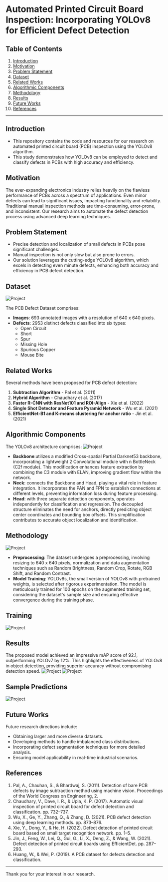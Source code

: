 # Automated Printed Circuit Board Inspection: Incorporating YOLOv8 for Efficient Defect Detection


## Table of Contents
1. [Introduction](#introduction)
2. [Motivation](#motivation)
3. [Problem Statement](#problem-statement)
4. [Dataset](#dataset)
5. [Related Works](#related-works)
6. [Algorithmic Components](#algorithmic-components)
7. [Methodology](#methodology)
8. [Results](#results)
9. [Future Works](#future-works)
10. [References](#references)

---

## Introduction
- This repository contains the code and resources for our research on automated printed circuit board (PCB) inspection using the YOLOv8 algorithm.
- This study demonstrates how YOLOv8 can be employed to detect and classify defects in PCBs with high accuracy and efficiency.

## Motivation
The ever-expanding electronics industry relies heavily on the flawless performance of PCBs across a spectrum of applications. Even minor defects can lead to significant issues, impacting functionality and reliability. Traditional manual inspection methods are time-consuming, error-prone, and inconsistent. Our research aims to automate the defect detection process using advanced deep learning techniques.

## Problem Statement
- Precise detection and localization of small defects in PCBs pose significant challenges.
- Manual inspection is not only slow but also prone to errors.
- Our solution leverages the cutting-edge YOLOv8 algorithm, which excels in detecting even minute defects, enhancing both accuracy and efficiency in PCB defect detection.

## Dataset
![Project](images/img1.jpg)

The PCB Defect Dataset comprises:
- **Images**: 693 annotated images with a resolution of 640 x 640 pixels.
- **Defects**: 2953 distinct defects classified into six types:
  - Open Circuit
  - Short
  - Spur
  - Missing Hole
  - Spurious Copper
  - Mouse Bite

## Related Works
Several methods have been proposed for PCB defect detection:
1. **Subtraction Algorithm** - Pal et al. (2011)
2. **Hybrid Algorithm** - Chaudhary et al. (2017)
3. **Faster R-CNN with ResNet101 and ROI-Align** - Xie et al. (2022)
4. **Single Shot Detector and Feature Pyramid Network** - Wu et al. (2021)
5. **EfficientNet-B1 and K-means clustering for anchor ratio** - Jin et al. (2021)

## Algorithmic Components
The YOLOv8 architecture comprises:
![Project](images/img2.jpg)

- **Backbone**:utilizes a modified Cross-spatial Partial Darknet53 backbone, incorporating a lightweight 2 Convolutional module with n BottleNeck (C2f module). This modification enhances feature extraction by combining the C3 module with ELAN, improving gradient flow within the network.
- **Neck**: connects the Backbone and Head, playing a vital role in feature integration. It incorporates the PAN and FPN to establish connections at different levels, preventing information loss during feature processing.
- **Head**: with three separate detection components, operates independently for classification and regression. The decoupled structure eliminates the need for anchors, directly predicting object center coordinates and bounding box offsets. This simplification contributes to accurate object localization and identification.

## Methodology
![Project](images/img3.jpg)

- **Preprocessing**: The dataset undergoes a preprocessing, involving resizing to 640 x 640 pixels, normalization and data augmentation techniques such as Random Brightness, Random Crop, Rotate, RGB Shift, and Random Contrast.
- **Model Training**: YOLOv8s, the small version of YOLOv8 with pretrained weights, is selected after rigorous experimentation. The model is meticulously trained for 100 epochs on the augmented training set, considering the dataset's sample size and ensuring effective convergence during the training phase.

## Training
![Project](images/img4.jpg)

## Results
The proposed model achieved an impressive mAP score of 92.1, outperforming YOLOv7 by 12%. This highlights the effectiveness of YOLOv8 in object detection, providing superior accuracy without compromising detection speed.
![Project](images/img5.jpg)
![Project](images/img6.jpg)

## Sample Predictions
![Project](images/img7.jpg)


## Future Works
Future research directions include:
- Obtaining larger and more diverse datasets.
- Developing methods to handle imbalanced class distributions.
- Incorporating defect segmentation techniques for more detailed analysis.
- Ensuring model applicability in real-time industrial scenarios.

## References
1. Pal, A., Chauhan, S., & Bhardwaj, S. (2011). Detection of bare PCB defects by image subtraction method using machine vision. Proceedings of the World Congress on Engineering, 2.
2. Chaudhary, V., Dave, I. R., & Upla, K. P. (2017). Automatic visual inspection of printed circuit board for defect detection and classification. pp. 732–737.
3. Wu, X., Ge, Y., Zhang, Q., & Zhang, D. (2021). PCB defect detection using deep learning methods. pp. 873–876.
4. Xie, Y., Dong, Y., & He, H. (2022). Defect detection of printed circuit board based on small target recognition network. pp. 1–5.
5. Jin, J., Feng, W., Lei, Q., Gui, G., Li, X., Deng, Z., & Wang, W. (2021). Defect detection of printed circuit boards using EfficientDet. pp. 287–293.
6. Huang, W., & Wei, P. (2019). A PCB dataset for defects detection and classification.

---

Thank you for your interest in our research.
